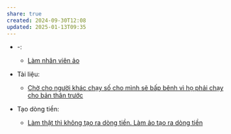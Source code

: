```yaml
---
share: true
created: 2024-09-30T12:08
updated: 2025-01-13T09:35
---
```

- \-: 
    - [Làm nhân viên ảo](../../%F0%9F%93%90%20D%E1%BB%B1%20%C3%A1n/Ch%E1%BA%A1y%20ch%E1%BB%89%20ti%C3%AAu/L%C3%A0m%20nh%C3%A2n%20vi%C3%AAn%20%E1%BA%A3o/index.md)

- Tài liệu: 
    - [Chờ cho người khác chạy số cho mình sẽ bấp bênh vì họ phải chạy cho bản thân trước](../../%F0%9F%93%90%20D%E1%BB%B1%20%C3%A1n/Ch%E1%BA%A1y%20ch%E1%BB%89%20ti%C3%AAu/B%E1%BA%A3o%20hi%E1%BB%83m/T%C3%A0i%20li%E1%BB%87u/Tuy%E1%BB%83n%20d%E1%BB%A5ng/Ch%E1%BB%9D%20cho%20ng%C6%B0%E1%BB%9Di%20kh%C3%A1c%20ch%E1%BA%A1y%20s%E1%BB%91%20cho%20m%C3%ACnh%20s%E1%BA%BD%20b%E1%BA%A5p%20b%C3%AAnh%20v%C3%AC%20h%E1%BB%8D%20ph%E1%BA%A3i%20ch%E1%BA%A1y%20cho%20b%E1%BA%A3n%20th%C3%A2n%20tr%C6%B0%E1%BB%9Bc.md)

- Tạo dòng tiền: 
    - [Làm thật thì không tạo ra dòng tiền. Làm ảo tạo ra dòng tiền](../Ki%E1%BA%BFm%20ti%E1%BB%81n/L%C3%A0m%20ch%E1%BB%A7/T%E1%BA%A1o%20d%C3%B2ng%20ti%E1%BB%81n/L%C3%A0m%20th%E1%BA%ADt%20th%C3%AC%20kh%C3%B4ng%20t%E1%BA%A1o%20ra%20d%C3%B2ng%20ti%E1%BB%81n.%20L%C3%A0m%20%E1%BA%A3o%20t%E1%BA%A1o%20ra%20d%C3%B2ng%20ti%E1%BB%81n.md)


